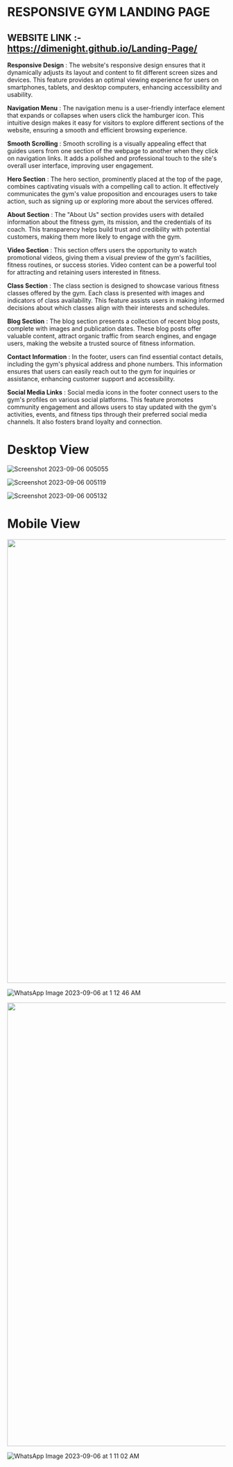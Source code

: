 # RESPONSIVE GYM LANDING PAGE

## WEBSITE LINK :- https://dimenight.github.io/Landing-Page/

**Responsive Design** : The website's responsive design ensures that it dynamically adjusts its layout and content to fit different screen sizes and devices. This feature provides an optimal viewing experience for users on smartphones, tablets, and desktop computers, enhancing accessibility and usability.

****Navigation Menu**** : The navigation menu is a user-friendly interface element that expands or collapses when users click the hamburger icon. This intuitive design makes it easy for visitors to explore different sections of the website, ensuring a smooth and efficient browsing experience.

****Smooth Scrolling**** : Smooth scrolling is a visually appealing effect that guides users from one section of the webpage to another when they click on navigation links. It adds a polished and professional touch to the site's overall user interface, improving user engagement.

****Hero Section****  : The hero section, prominently placed at the top of the page, combines captivating visuals with a compelling call to action. It effectively communicates the gym's value proposition and encourages users to take action, such as signing up or exploring more about the services offered.

**About Section** : The "About Us" section provides users with detailed information about the fitness gym, its mission, and the credentials of its coach. This transparency helps build trust and credibility with potential customers, making them more likely to engage with the gym.

**Video Section** : This section offers users the opportunity to watch promotional videos, giving them a visual preview of the gym's facilities, fitness routines, or success stories. Video content can be a powerful tool for attracting and retaining users interested in fitness.

**Class Section** : The class section is designed to showcase various fitness classes offered by the gym. Each class is presented with images and indicators of class availability. This feature assists users in making informed decisions about which classes align with their interests and schedules.

**Blog Section** : The blog section presents a collection of recent blog posts, complete with images and publication dates. These blog posts offer valuable content, attract organic traffic from search engines, and engage users, making the website a trusted source of fitness information.

**Contact Information** : In the footer, users can find essential contact details, including the gym's physical address and phone numbers. This information ensures that users can easily reach out to the gym for inquiries or assistance, enhancing customer support and accessibility.

**Social Media Links** : Social media icons in the footer connect users to the gym's profiles on various social platforms. This feature promotes community engagement and allows users to stay updated with the gym's activities, events, and fitness tips through their preferred social media channels. It also fosters brand loyalty and connection.

# Desktop View

![Screenshot 2023-09-06 005055](https://github.com/DimeNight/Landing-Page/assets/122911130/c7ca27d3-2a44-409f-ae5b-c2fe2bbdc8ca)

![Screenshot 2023-09-06 005119](https://github.com/DimeNight/Landing-Page/assets/122911130/59f4018b-5ded-49c6-8f37-023395977534) 

![Screenshot 2023-09-06 005132](https://github.com/DimeNight/Landing-Page/assets/122911130/9dc351cc-946e-4239-92f6-8758f17484d6)


# Mobile View

<p align="center">
  <img width="549" height="1024" src="https://github.com/DimeNight/Landing-Page/assets/122911130/e920a9f6-a72f-49c4-af27-7656221af990">
</p>


![WhatsApp Image 2023-09-06 at 1 12 46 AM](https://github.com/DimeNight/Landing-Page/assets/122911130/e920a9f6-a72f-49c4-af27-7656221af990)

<p align="center">
  <img width="549" height="1024" src="https://github.com/DimeNight/Landing-Page/assets/122911130/d655e9b7-5e5c-4f3d-a576-0e868de5345a">
</p>



![WhatsApp Image 2023-09-06 at 1 11 02 AM](https://github.com/DimeNight/Landing-Page/assets/122911130/d655e9b7-5e5c-4f3d-a576-0e868de5345a)



